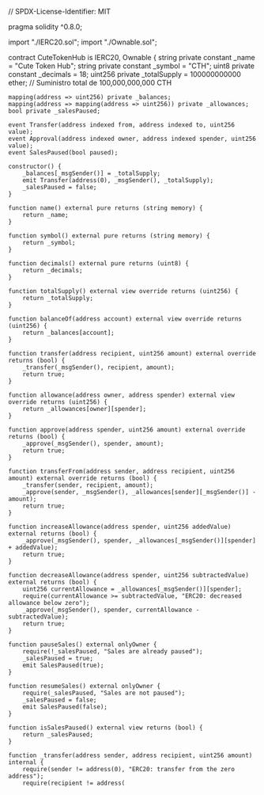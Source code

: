 // SPDX-License-Identifier: MIT

pragma solidity ^0.8.0;

import "./IERC20.sol";
import "./Ownable.sol";

contract CuteTokenHub is IERC20, Ownable {
    string private constant _name = "Cute Token Hub";
    string private constant _symbol = "CTH";
    uint8 private constant _decimals = 18;
    uint256 private _totalSupply = 100000000000 ether; // Suministro total de 100,000,000,000 CTH

    mapping(address => uint256) private _balances;
    mapping(address => mapping(address => uint256)) private _allowances;
    bool private _salesPaused;

    event Transfer(address indexed from, address indexed to, uint256 value);
    event Approval(address indexed owner, address indexed spender, uint256 value);
    event SalesPaused(bool paused);

    constructor() {
        _balances[_msgSender()] = _totalSupply;
        emit Transfer(address(0), _msgSender(), _totalSupply);
        _salesPaused = false;
    }

    function name() external pure returns (string memory) {
        return _name;
    }

    function symbol() external pure returns (string memory) {
        return _symbol;
    }

    function decimals() external pure returns (uint8) {
        return _decimals;
    }

    function totalSupply() external view override returns (uint256) {
        return _totalSupply;
    }

    function balanceOf(address account) external view override returns (uint256) {
        return _balances[account];
    }

    function transfer(address recipient, uint256 amount) external override returns (bool) {
        _transfer(_msgSender(), recipient, amount);
        return true;
    }

    function allowance(address owner, address spender) external view override returns (uint256) {
        return _allowances[owner][spender];
    }

    function approve(address spender, uint256 amount) external override returns (bool) {
        _approve(_msgSender(), spender, amount);
        return true;
    }

    function transferFrom(address sender, address recipient, uint256 amount) external override returns (bool) {
        _transfer(sender, recipient, amount);
        _approve(sender, _msgSender(), _allowances[sender][_msgSender()] - amount);
        return true;
    }

    function increaseAllowance(address spender, uint256 addedValue) external returns (bool) {
        _approve(_msgSender(), spender, _allowances[_msgSender()][spender] + addedValue);
        return true;
    }

    function decreaseAllowance(address spender, uint256 subtractedValue) external returns (bool) {
        uint256 currentAllowance = _allowances[_msgSender()][spender];
        require(currentAllowance >= subtractedValue, "ERC20: decreased allowance below zero");
        _approve(_msgSender(), spender, currentAllowance - subtractedValue);
        return true;
    }

    function pauseSales() external onlyOwner {
        require(!_salesPaused, "Sales are already paused");
        _salesPaused = true;
        emit SalesPaused(true);
    }

    function resumeSales() external onlyOwner {
        require(_salesPaused, "Sales are not paused");
        _salesPaused = false;
        emit SalesPaused(false);
    }

    function isSalesPaused() external view returns (bool) {
        return _salesPaused;
    }

    function _transfer(address sender, address recipient, uint256 amount) internal {
        require(sender != address(0), "ERC20: transfer from the zero address");
        require(recipient != address(
